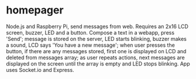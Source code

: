 # homepager
Node.js and Raspberry Pi, send messages from web. Requires an 2x16 LCD screen, buzzer, LED and a button. Compose a text in a webapp, press 'Send'; message is stored on the server, LED starts blinking, buzzer makes a sound, LCD says 'You have a new message'; when user presses the button, if there are any messages stored, first one is displayed on LCD and deleted from messages array; as user repeats actions, next messages are displayed on the screen until the array is empty and LED stops blinking. App uses Socket.io and Express.
